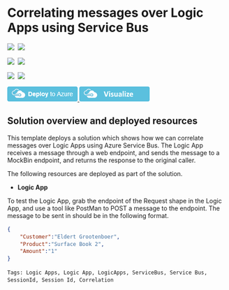 # Correlating messages over Logic Apps using Service Bus

<IMG SRC="https://azurequickstartsservice.blob.core.windows.net/badges/201-logic-app-correlation-using-servicebus/PublicLastTestDate.svg" />&nbsp;
<IMG SRC="https://azurequickstartsservice.blob.core.windows.net/badges/201-logic-app-correlation-using-servicebus/PublicDeployment.svg" />&nbsp;

<IMG SRC="https://azurequickstartsservice.blob.core.windows.net/badges/201-logic-app-correlation-using-servicebus/FairfaxLastTestDate.svg" />&nbsp;
<IMG SRC="https://azurequickstartsservice.blob.core.windows.net/badges/201-logic-app-correlation-using-servicebus/FairfaxDeployment.svg" />&nbsp;

<IMG SRC="https://azurequickstartsservice.blob.core.windows.net/badges/201-logic-app-correlation-using-servicebus/BestPracticeResult.svg" />&nbsp;
<IMG SRC="https://azurequickstartsservice.blob.core.windows.net/badges/201-logic-app-correlation-using-servicebus/CredScanResult.svg" />&nbsp;

<a href="https://portal.azure.com/#create/Microsoft.Template/uri/https%3A%2F%2Fraw.githubusercontent.com%2FAzure%2Fazure-quickstart-templates%2Fmaster%2F201-logic-app-correlation-using-servicebus%2Fazuredeploy.json" target="_blank">
<img src="https://raw.githubusercontent.com/Azure/azure-quickstart-templates/master/1-CONTRIBUTION-GUIDE/images/deploytoazure.png"/>
</a>
<a href="http://armviz.io/#/?load=https%3A%2F%2Fraw.githubusercontent.com%2FAzure%2Fazure-quickstart-templates%2Fmaster%2F201-logic-app-correlation-using-servicebus%2Fazuredeploy.json" target="_blank">
<img src="https://raw.githubusercontent.com/Azure/azure-quickstart-templates/master/1-CONTRIBUTION-GUIDE/images/visualizebutton.png"/>
</a>

## Solution overview and deployed resources

This template deploys a solution which shows how we can correlate messages over Logic Apps using Azure Service Bus. The Logic App receives a message through a web endpoint, and sends the message to a MockBin endpoint, and returns the response to the original caller.

The following resources are deployed as part of the solution.

+ **Logic App**

To test the Logic App, grab the endpoint of the Request shape in the Logic App, and use a tool like PostMan to POST a message to the endpoint. The message to be sent in should be in the following format.

```json
{
    "Customer":"Eldert Grootenboer",
    "Product":"Surface Book 2",
    "Amount":"1"
}
```

`Tags: Logic Apps, Logic App, LogicApps, ServiceBus, Service Bus, SessionId, Session Id, Correlation`

